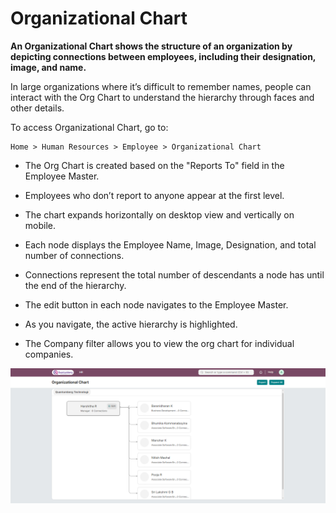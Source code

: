 # Organizational Chart

**An Organizational Chart shows the structure of an organization by depicting connections between employees, including their designation, image, and name.**

In large organizations where it’s difficult to remember names, people can interact with the Org Chart to understand the hierarchy through faces and other details.

To access Organizational Chart, go to:

    Home > Human Resources > Employee > Organizational Chart

* The Org Chart is created based on the "Reports To" field in the Employee Master.

* Employees who don’t report to anyone appear at the first level.

* The chart expands horizontally on desktop view and vertically on mobile.

* Each node displays the Employee Name, Image, Designation, and total number of connections.

* Connections represent the total number of descendants a node has until the end of the hierarchy.

* The edit button in each node navigates to the Employee Master.

* As you navigate, the active hierarchy is highlighted.

* The Company filter allows you to view the org chart for individual companies.

![Organization-Chart](../images/OrgChart.png)